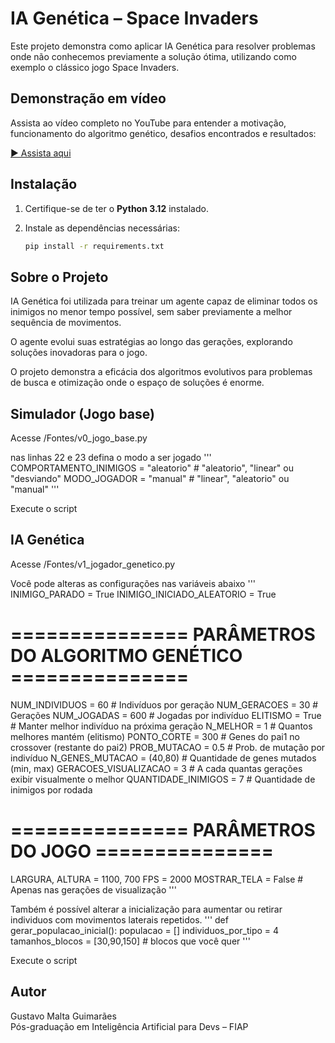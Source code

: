 # IA Genética – Space Invaders

Este projeto demonstra como aplicar IA Genética para resolver problemas onde não conhecemos previamente a solução ótima, utilizando como exemplo o clássico jogo Space Invaders.

## Demonstração em vídeo

Assista ao vídeo completo no YouTube para entender a motivação, funcionamento do algoritmo genético, desafios encontrados e resultados:

[▶️ Assista aqui](https://www.youtube.com/watch?v=vaJUpNgk-10)

## Instalação

1. Certifique-se de ter o **Python 3.12** instalado.
2. Instale as dependências necessárias:

   ```bash
   pip install -r requirements.txt


## Sobre o Projeto

IA Genética foi utilizada para treinar um agente capaz de eliminar todos os inimigos no menor tempo possível, sem saber previamente a melhor sequência de movimentos.

O agente evolui suas estratégias ao longo das gerações, explorando soluções inovadoras para o jogo.

O projeto demonstra a eficácia dos algoritmos evolutivos para problemas de busca e otimização onde o espaço de soluções é enorme.

## Simulador (Jogo base)

Acesse /Fontes/v0_jogo_base.py

nas linhas 22 e 23 defina o modo a ser jogado
'''
COMPORTAMENTO_INIMIGOS = "aleatorio"  # "aleatorio", "linear" ou "desviando"
MODO_JOGADOR = "manual"  # "linear", "aleatorio" ou "manual"
'''

Execute o script


## IA Genética

Acesse /Fontes/v1_jogador_genetico.py

Você pode alteras as configurações nas variáveis abaixo
'''
INIMIGO_PARADO = True
INIMIGO_INICIADO_ALEATORIO = True  

# =============== PARÂMETROS DO ALGORITMO GENÉTICO ===============
NUM_INDIVIDUOS = 60           # Indivíduos por geração
NUM_GERACOES = 30            # Gerações
NUM_JOGADAS = 600             # Jogadas por indivíduo
ELITISMO = True               # Manter melhor indivíduo na próxima geração
N_MELHOR = 1                 # Quantos melhores mantém (elitismo)
PONTO_CORTE = 300             # Genes do pai1 no crossover (restante do pai2)
PROB_MUTACAO = 0.5            # Prob. de mutação por indivíduo
N_GENES_MUTACAO = (40,80)     # Quantidade de genes mutados (min, max)
GERACOES_VISUALIZACAO = 3   # A cada quantas gerações exibir visualmente o melhor
QUANTIDADE_INIMIGOS = 7       # Quantidade de inimigos por rodada

# =============== PARÂMETROS DO JOGO ===============
LARGURA, ALTURA = 1100, 700
FPS = 2000
MOSTRAR_TELA = False  # Apenas nas gerações de visualização
'''

Também é possível alterar a inicialização para aumentar ou retirar individuos com movimentos laterais repetidos.
'''
def gerar_populacao_inicial():
    populacao = []
    individuos_por_tipo = 4
    tamanhos_blocos = [30,90,150]  # blocos que você quer
'''

Execute o script


## Autor

Gustavo Malta Guimarães  
Pós-graduação em Inteligência Artificial para Devs – FIAP
